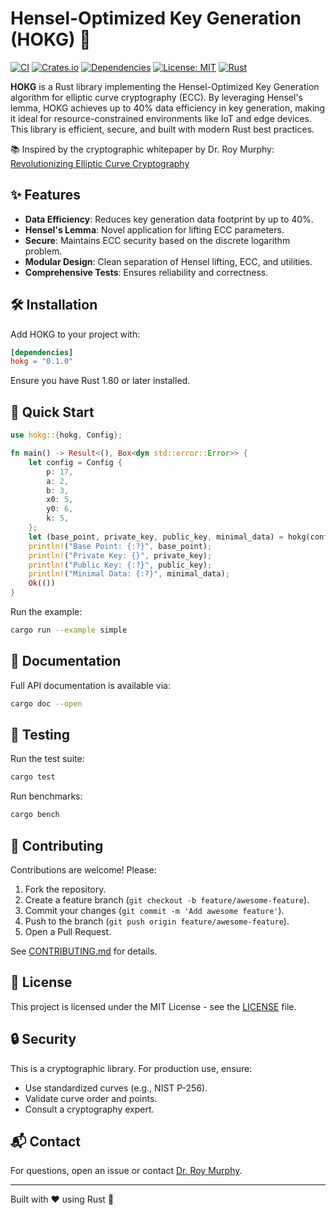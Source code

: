 # Hensel-Optimized Key Generation (HOKG) 🚀

[![CI](https://github.com/murphsicles/HOKG/actions/workflows/ci.yml/badge.svg)](https://github.com/murphsicles/HOKG/actions/workflows/ci.yml)
[![Crates.io](https://img.shields.io/crates/v/hokg.svg)](https://crates.io/crates/hokg)
[![Dependencies](https://deps.rs/repo/github/murphsicles/HOKG/status.svg)](https://deps.rs/repo/github/murphsicles/HOKG)
[![License: MIT](https://img.shields.io/badge/License-MIT-yellow.svg)](https://opensource.org/licenses/MIT)
[![Rust](https://img.shields.io/badge/Rust-1.83+-orange.svg)](https://www.rust-lang.org/)

**HOKG** is a Rust library implementing the Hensel-Optimized Key Generation algorithm for elliptic curve cryptography (ECC). By leveraging Hensel's lemma, HOKG achieves up to 40% data efficiency in key generation, making it ideal for resource-constrained environments like IoT and edge devices. This library is efficient, secure, and built with modern Rust best practices.

📚 Inspired by the cryptographic whitepaper by Dr. Roy Murphy: [Revolutionizing Elliptic Curve Cryptography](https://medium.com/@DrRoyMurphy/revolutionizing-elliptic-curve-cryptography-a-novel-application-of-hensels-lemma-for-d84d53c3a9ba)

## ✨ Features
- **Data Efficiency**: Reduces key generation data footprint by up to 40%.
- **Hensel's Lemma**: Novel application for lifting ECC parameters.
- **Secure**: Maintains ECC security based on the discrete logarithm problem.
- **Modular Design**: Clean separation of Hensel lifting, ECC, and utilities.
- **Comprehensive Tests**: Ensures reliability and correctness.

## 🛠️ Installation
Add HOKG to your project with:

```toml
[dependencies]
hokg = "0.1.0"
```

Ensure you have Rust 1.80 or later installed.

## 🚀 Quick Start
```rust
use hokg::{hokg, Config};

fn main() -> Result<(), Box<dyn std::error::Error>> {
    let config = Config {
        p: 17,
        a: 2,
        b: 3,
        x0: 5,
        y0: 6,
        k: 5,
    };
    let (base_point, private_key, public_key, minimal_data) = hokg(config)?;
    println!("Base Point: {:?}", base_point);
    println!("Private Key: {}", private_key);
    println!("Public Key: {:?}", public_key);
    println!("Minimal Data: {:?}", minimal_data);
    Ok(())
}
```

Run the example:
```bash
cargo run --example simple
```

## 📖 Documentation
Full API documentation is available via:
```bash
cargo doc --open
```

## 🧪 Testing
Run the test suite:
```bash
cargo test
```

Run benchmarks:
```bash
cargo bench
```

## 🤝 Contributing
Contributions are welcome! Please:
1. Fork the repository.
2. Create a feature branch (`git checkout -b feature/awesome-feature`).
3. Commit your changes (`git commit -m 'Add awesome feature'`).
4. Push to the branch (`git push origin feature/awesome-feature`).
5. Open a Pull Request.

See [CONTRIBUTING.md](CONTRIBUTING.md) for details.

## 📜 License
This project is licensed under the MIT License - see the [LICENSE](LICENSE) file.

## 🔒 Security
This is a cryptographic library. 
For production use, ensure:
- Use standardized curves (e.g., NIST P-256).
- Validate curve order and points.
- Consult a cryptography expert.

## 📬 Contact
For questions, open an issue or contact [Dr. Roy Murphy](https://github.com/murphsicles).

---

Built with ❤️ using Rust 🦀
